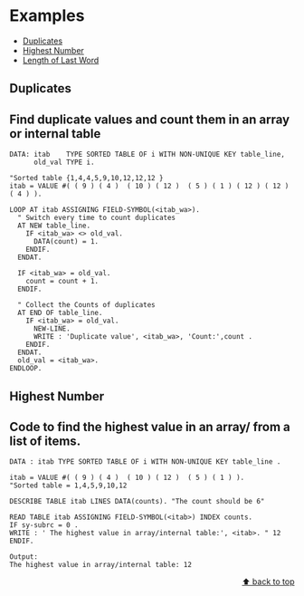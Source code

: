 <a name="top"></a>

# Examples
 - [Duplicates](https://github.com/Leena0290/ABAP-Coding/blob/main/Duplicates.abap)
 - [Highest Number](#highest-number)
 - [Length of Last Word](https://github.com/Leena0290/ABAP-Coding/blob/main/string.abap)
 
## Duplicates
## Find duplicate values and count them in an array or internal table 

``` abap
DATA: itab    TYPE SORTED TABLE OF i WITH NON-UNIQUE KEY table_line,
      old_val TYPE i.

"Sorted table {1,4,4,5,9,10,12,12,12 }
itab = VALUE #( ( 9 ) ( 4 )  ( 10 ) ( 12 )  ( 5 ) ( 1 ) ( 12 ) ( 12 ) ( 4 ) ).

LOOP AT itab ASSIGNING FIELD-SYMBOL(<itab_wa>).
  " Switch every time to count duplicates
  AT NEW table_line.
    IF <itab_wa> <> old_val.
      DATA(count) = 1.
    ENDIF.
  ENDAT.

  IF <itab_wa> = old_val.
    count = count + 1.
  ENDIF.

  " Collect the Counts of duplicates
  AT END OF table_line.
    IF <itab_wa> = old_val.
      NEW-LINE.
      WRITE : 'Duplicate value', <itab_wa>, 'Count:',count .
    ENDIF.
  ENDAT.
  old_val = <itab_wa>.
ENDLOOP.
``` 

## Highest Number
## Code to find the highest value in an array/ from a list of items.
``` abap
DATA : itab TYPE SORTED TABLE OF i WITH NON-UNIQUE KEY table_line .		
		
itab = VALUE #( ( 9 ) ( 4 )  ( 10 ) ( 12 )  ( 5 ) ( 1 ) ).		
"Sorted table = 1,4,5,9,10,12		
		
DESCRIBE TABLE itab LINES DATA(counts).	"The count should be 6"	
		
READ TABLE itab ASSIGNING FIELD-SYMBOL(<itab>) INDEX counts.		
IF sy-subrc = 0 .		
WRITE : ' The highest value in array/internal table:', <itab>. " 12		
ENDIF.	
	
Output:		
The highest value in array/internal table: 12		
``` 

<p align="right"><a href="#top">⬆️ back to top</a></p>
